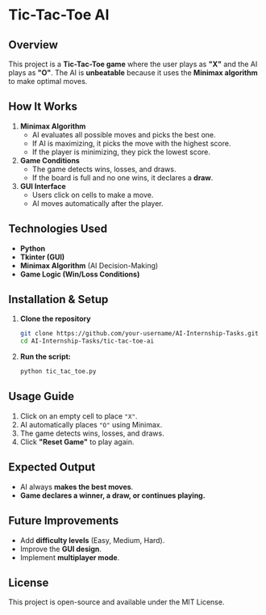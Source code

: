 # Tic-Tac-Toe AI

## Overview

This project is a **Tic-Tac-Toe game** where the user plays as **"X"** and the AI plays as **"O"**. The AI is **unbeatable** because it uses the **Minimax algorithm** to make optimal moves.

## How It Works

1. **Minimax Algorithm**
   - AI evaluates all possible moves and picks the best one.
   - If AI is maximizing, it picks the move with the highest score.
   - If the player is minimizing, they pick the lowest score.
2. **Game Conditions**
   - The game detects wins, losses, and draws.
   - If the board is full and no one wins, it declares a **draw**.
3. **GUI Interface**
   - Users click on cells to make a move.
   - AI moves automatically after the player.

## Technologies Used

- **Python**
- **Tkinter (GUI)**
- **Minimax Algorithm** (AI Decision-Making)
- **Game Logic (Win/Loss Conditions)**

## Installation & Setup

1. **Clone the repository**
   ```bash
   git clone https://github.com/your-username/AI-Internship-Tasks.git
   cd AI-Internship-Tasks/tic-tac-toe-ai
   ```
2. **Run the script:**
   ```bash
   python tic_tac_toe.py
   ```

## Usage Guide

1. Click on an empty cell to place `"X"`.
2. AI automatically places `"O"` using Minimax.
3. The game detects wins, losses, and draws.
4. Click **"Reset Game"** to play again.

## Expected Output

- AI always **makes the best moves**.
- **Game declares a winner, a draw, or continues playing.**

## Future Improvements

- Add **difficulty levels** (Easy, Medium, Hard).
- Improve the **GUI design**.
- Implement **multiplayer mode**.

## License

This project is open-source and available under the MIT License.
